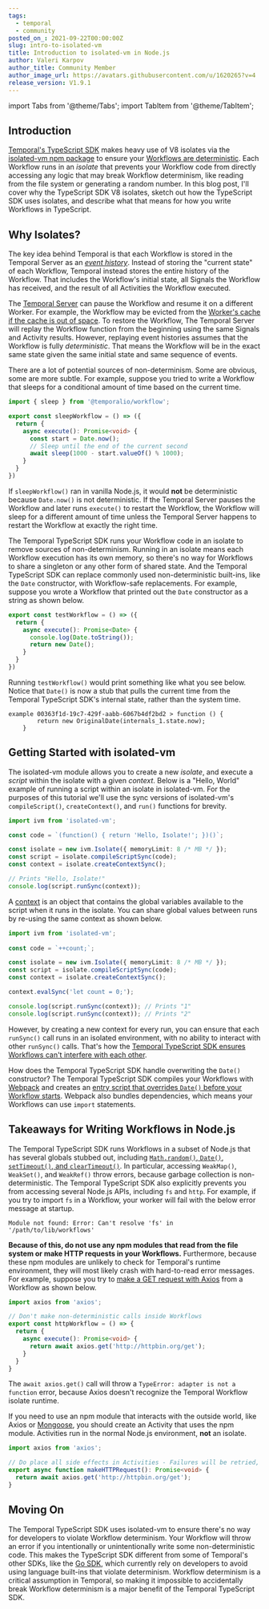 ```yaml
---
tags:
  - temporal
  - community
posted_on_: 2021-09-22T00:00:00Z
slug: intro-to-isolated-vm
title: Introduction to isolated-vm in Node.js
author: Valeri Karpov
author_title: Community Member
author_image_url: https://avatars.githubusercontent.com/u/1620265?v=4
release_version: V1.9.1
---
```


import Tabs from '@theme/Tabs';
import TabItem from '@theme/TabItem';

<!--truncate-->

## Introduction

[Temporal's TypeScript SDK](/docs/typescript/introduction) makes heavy use of V8 isolates via the [isolated-vm npm package](https://www.npmjs.com/package/isolated-vm) to ensure your [Workflows are deterministic](/docs/typescript/determinism).
Each Workflow runs in an _isolate_ that prevents your Workflow code from directly accessing any logic that may break Workflow determinism, like reading from the file system or generating a random number.
In this blog post, I'll cover why the TypeScript SDK V8 isolates, sketch out how the TypeScript SDK uses isolates, and describe what that means for how you write Workflows in TypeScript.

## Why Isolates?

The key idea behind Temporal is that each Workflow is stored in the Temporal Server as an [_event history_](/blog/temporal-tips-tricks-1/#event-history).
Instead of storing the "current state" of each Workflow, Temporal instead stores the entire history of the Workflow.
That includes the Workflow's initial state, all Signals the Workflow has received, and the result of all Activities the Workflow executed.

The [Temporal Server](https://docs.temporal.io/docs/server/introduction/) can pause the Workflow and resume it on a different Worker.
For example, the Workflow may be evicted from the [Worker's cache if the cache is out of space](https://docs.temporal.io/docs/concepts/workflows/#faq).
To restore the Workflow, The Temporal Server will replay the Workflow function from the beginning using the same Signals and Activity results.
However, replaying event histories assumes that the Workflow is fully _deterministic_.
That means the Workflow will be in the exact same state given the same initial state and same sequence of events.

There are a lot of potential sources of non-determinism.
Some are obvious, some are more subtle.
For example, suppose you tried to write a Workflow that sleeps for a conditional amount of time based on the current time.

```ts
import { sleep } from '@temporalio/workflow';

export const sleepWorkflow = () => ({
  return {
    async execute(): Promise<void> {
      const start = Date.now();
      // Sleep until the end of the current second
      await sleep(1000 - start.valueOf() % 1000);
    }
  }
})
```

If `sleepWorkflow()` ran in vanilla Node.js, it would **not** be deterministic because `Date.now()` is not deterministic.
If the Temporal Server pauses the Workflow and later runs `execute()` to restart the Workflow, the Workflow will sleep for a different amount of time unless the Temporal Server happens to restart the Workflow at exactly the right time.

The Temporal TypeScript SDK runs your Workflow code in an isolate to remove sources of non-determinism.
Running in an isolate means each Workflow execution has its own memory, so there's no way for Workflows to share a singleton or any other form of shared state.
And the Temporal TypeScript SDK can replace commonly used non-deterministic built-ins, like the `Date` constructor, with Workflow-safe replacements.
For example, suppose you wrote a Workflow that printed out the `Date` constructor as a string as shown below.

```ts
export const testWorkflow = () => ({
  return {
    async execute(): Promise<Date> {
      console.log(Date.toString());
      return new Date();
    }
  }
})
```

Running `testWorkflow()` would print something like what you see below.
Notice that `Date()` is now a stub that pulls the current time from the Temporal TypeScript SDK's internal state, rather than the system time.

```
example 00363f1d-19c7-429f-aabb-6067b4df2bd2 > function () {
        return new OriginalDate(internals_1.state.now);
    }
```

## Getting Started with isolated-vm

The isolated-vm module allows you to create a new _isolate_, and execute a _script_ within the isolate with a given _context_.
Below is a "Hello, World" example of running a script within an isolate in isolated-vm.
For the purposes of this tutorial we'll use the sync versions of isolated-vm's `compileScript()`, `createContext()`, and `run()` functions for brevity.

```ts
import ivm from 'isolated-vm';

const code = `(function() { return 'Hello, Isolate!'; })()`;

const isolate = new ivm.Isolate({ memoryLimit: 8 /* MB */ });
const script = isolate.compileScriptSync(code);
const context = isolate.createContextSync();

// Prints "Hello, Isolate!"
console.log(script.runSync(context));
```

A [context](https://www.npmjs.com/package/isolated-vm#class-context-transferable) is an object that contains the global variables available to the script when it runs in the isolate.
You can share global values between runs by re-using the same context as shown below.

```ts
import ivm from 'isolated-vm';
  
const code = `++count;`;

const isolate = new ivm.Isolate({ memoryLimit: 8 /* MB */ });
const script = isolate.compileScriptSync(code);
const context = isolate.createContextSync();

context.evalSync('let count = 0;');

console.log(script.runSync(context)); // Prints "1"
console.log(script.runSync(context)); // Prints "2"
```

However, by creating a new context for every run, you can ensure that each `runSync()` call runs in an isolated environment, with no ability to interact with other `runSync()` calls.
That's how the [Temporal TypeScript SDK ensures Workflows can't interfere with each other](https://github.com/temporalio/sdk-typescript/blob/5a0f780b9cb4c0dae265c08ca99fbc1f58c4ab83/packages/worker/src/isolate-context-provider.ts#L32-L40).

How does the Temporal TypeScript SDK handle overwriting the `Date()` constructor?
The Temporal TypeScript SDK compiles your Workflows with [Webpack](https://www.npmjs.com/package/webpack) and creates an [entry script that overrides `Date()` before your Workflow starts](https://github.com/temporalio/sdk-typescript/blob/5a0f780b9cb4c0dae265c08ca99fbc1f58c4ab83/packages/worker/src/isolate-builder.ts#L89-L125).
Webpack also bundles dependencies, which means your Workflows can use `import` statements.

## Takeaways for Writing Workflows in Node.js

The Temporal TypeScript SDK runs Workflows in a subset of Node.js that has several globals stubbed out, including [`Math.random()`, `Date()`, `setTimeout()`, and `clearTimeout()`](https://github.com/temporalio/sdk-typescript/blob/004c2846fe4e4312eb2c424da477bc0c280d6c48/packages/workflow/src/worker-interface.ts).
In particular, accessing `WeakMap()`, `WeakSet()`, and `WeakRef()` throw errors, because garbage collection is non-deterministic.
The Temporal TypeScript SDK also explicitly prevents you from accessing several Node.js APIs, including `fs` and `http`.
For example, if you try to import `fs` in a Workflow, your worker will fail with the below error message at startup.

```
Module not found: Error: Can't resolve 'fs' in '/path/to/lib/workflows'
```

**Because of this, do not use any npm modules that read from the file system or make HTTP requests in your Workflows.**
Furthermore, because these npm modules are unlikely to check for Temporal's runtime environment, they will most likely crash with hard-to-read error messages.
For example, suppose you try to [make a GET request with Axios](https://masteringjs.io/tutorials/axios/get) from a Workflow as shown below.

```ts
import axios from 'axios';

// Don't make non-deterministic calls inside Workflows
export const httpWorkflow = () => {
  return {
    async execute(): Promise<void> {
      return await axios.get('http://httpbin.org/get');
    }
  }
}
```

The `await axios.get()` call will throw a `TypeError: adapter is not a function` error, because Axios doesn't recognize the Temporal Workflow isolate runtime.

If you need to use an npm module that interacts with the outside world, like Axios or [Mongoose](https://mongoosejs.com/), you should create an Activity that uses the npm module.
Activities run in the normal Node.js environment, **not** an isolate.

```ts
import axios from 'axios';

// Do place all side effects in Activities - Failures will be retried, use idempotency keys if necessary
export async function makeHTTPRequest(): Promise<void> {
  return await axios.get('http://httpbin.org/get');
}
```

## Moving On

The Temporal TypeScript SDK uses isolated-vm to ensure there's no way for developers to violate Workflow determinism.
Your Workflow will throw an error if you intentionally or unintentionally write some non-deterministic code.
This makes the TypeScript SDK different from some of Temporal's other SDKs, like the [Go SDK](https://docs.temporal.io/docs/go/workflows#how-to-write-workflow-code), which currently rely on developers to avoid using language built-ins that violate determinism.
Workflow determinism is a critical assumption in Temporal, so making it impossible to accidentally break Workflow determinism is a major benefit of the Temporal TypeScript SDK.
